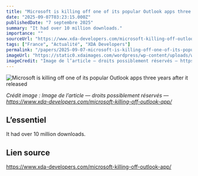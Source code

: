 ```yaml
---
title: "Microsoft is killing off one of its popular Outlook apps three years after it released"
date: "2025-09-07T03:23:15.000Z"
publishedDate: "7 septembre 2025"
summary: "It had over 10 million downloads."
importance: ""
sourceUrl: "https://www.xda-developers.com/microsoft-killing-off-outlook-app/"
tags: ["France", "Actualité", "XDA Developers"]
permalink: "/papers/2025-09-07-microsoft-is-killing-off-one-of-its-popular-outlook-apps-three-years-after-it-released"
imageUrl: "https://static0.xdaimages.com/wordpress/wp-content/uploads/wm/2025/04/outlook-mobile-app-with-gmail-inbox-on-smartphone.jpg?w=1600&h=900&fit=crop"
imageCredit: "Image de l’article — droits possiblement réservés — https://www.xda-developers.com/microsoft-killing-off-outlook-app/"
---
```


![Microsoft is killing off one of its popular Outlook apps three years after it released](https://static0.xdaimages.com/wordpress/wp-content/uploads/wm/2025/04/outlook-mobile-app-with-gmail-inbox-on-smartphone.jpg?w=1600&h=900&fit=crop)

*Crédit image : Image de l’article — droits possiblement réservés — https://www.xda-developers.com/microsoft-killing-off-outlook-app/*

## L’essentiel

It had over 10 million downloads.

## Lien source

https://www.xda-developers.com/microsoft-killing-off-outlook-app/
